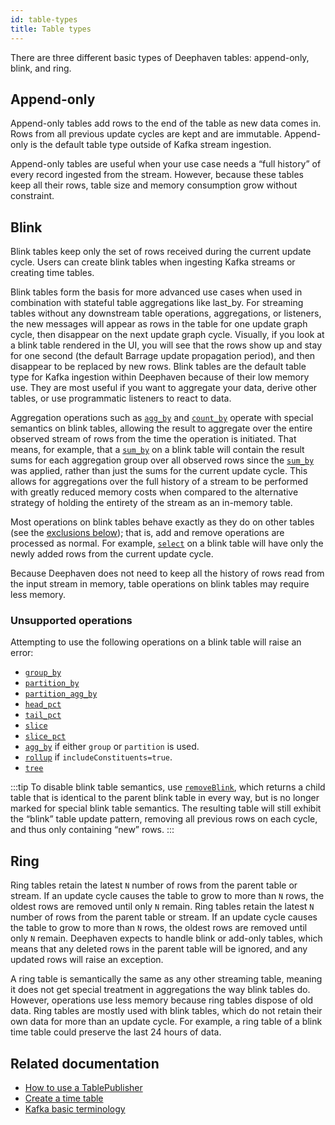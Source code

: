 ```yaml
---
id: table-types
title: Table types
---
```


There are three different basic types of Deephaven tables: append-only, blink, and ring.

## Append-only

Append-only tables add rows to the end of the table as new data comes in. Rows from all previous update cycles are kept and are immutable. Append-only is the default table type outside of Kafka stream ingestion.

Append-only tables are useful when your use case needs a “full history” of every record ingested from the stream. However, because these tables keep all their rows, table size and memory consumption grow without constraint.

## Blink

Blink tables keep only the set of rows received during the current update cycle. Users can create blink tables when ingesting Kafka streams or creating time tables.

Blink tables form the basis for more advanced use cases when used in combination with stateful table aggregations like last_by. For streaming tables without any downstream table operations, aggregations, or listeners, the new messages will appear as rows in the table for one update graph cycle, then disappear on the next update graph cycle. Visually, if you look at a blink table rendered in the UI, you will see that the rows show up and stay for one second (the default Barrage update propagation period), and then disappear to be replaced by new rows.
Blink tables are the default table type for Kafka ingestion within Deephaven because of their low memory use. They are most useful if you want to aggregate your data, derive other tables, or use programmatic listeners to react to data.

Aggregation operations such as [`agg_by`](../reference/table-operations/group-and-aggregate/aggBy.md) and [`count_by`](../reference/table-operations/group-and-aggregate/countBy.md) operate with special semantics on blink tables, allowing the result to aggregate over the entire observed stream of rows from the time the operation is initiated. That means, for example, that a [`sum_by`](../reference/table-operations/group-and-aggregate/sumBy.md) on a blink table will contain the result sums for each aggregation group over all observed rows since the [`sum_by`](../reference/table-operations/group-and-aggregate/sumBy.md) was applied, rather than just the sums for the current update cycle. This allows for aggregations over the full history of a stream to be performed with greatly reduced memory costs when compared to the alternative strategy of holding the entirety of the stream as an in-memory table.

Most operations on blink tables behave exactly as they do on other tables (see the [exclusions below](#unsupported-operations)); that is, add and remove operations are processed as normal. For example, [`select`](../reference/table-operations/select/select.md) on a blink table will have only the newly added rows from the current update cycle.

Because Deephaven does not need to keep all the history of rows read from the input stream in memory, table operations on blink tables may require less memory.

### Unsupported operations

Attempting to use the following operations on a blink table will raise an error:

- [`group_by`](../reference/table-operations/group-and-aggregate/groupBy.md)
- [`partition_by`](../reference/table-operations/group-and-aggregate/partitionBy.md)
- [`partition_agg_by`](../reference/table-operations/group-and-aggregate/partitionedAggBy.md)
- [`head_pct`](../reference/table-operations/filter/head-pct.md)
- [`tail_pct`](../reference/table-operations/filter/tail-pct.md)
- [`slice`](../reference/table-operations/filter/slice.md)
- [`slice_pct`](../reference/table-operations/filter/slice-pct.md)
- [`agg_by`](../reference/table-operations/group-and-aggregate/aggBy.md) if either `group` or `partition` is used.
- [`rollup`](../reference/table-operations/create/rollupTable.md) if `includeConstituents=true`.
- [`tree`](../reference/table-operations/create/treeTable.md)

:::tip
To disable blink table semantics, use [`removeBlink`](<https://deephaven.io/core/javadoc/io/deephaven/engine/table/Table.html#removeBlink()>), which returns a child table that is identical to the parent blink table in every way, but is no longer marked for special blink table semantics. The resulting table will still exhibit the “blink” table update pattern, removing all previous rows on each cycle, and thus only containing “new” rows.
:::

## Ring

Ring tables retain the latest `N` number of rows from the parent table or stream. If an update cycle causes the table to grow to more than `N` rows, the oldest rows are removed until only `N` remain. Ring tables retain the latest `N` number of rows from the parent table or stream. If an update cycle causes the table to grow to more than `N` rows, the oldest rows are removed until only `N` remain. Deephaven expects to handle blink or add-only tables, which means that any deleted rows in the parent table will be ignored, and any updated rows will raise an exception.

A ring table is semantically the same as any other streaming table, meaning it does not get special treatment in aggregations the way blink tables do. However, operations use less memory because ring tables dispose of old data. Ring tables are mostly used with blink tables, which do not retain their own data for more than an update cycle. For example, a ring table of a blink time table could preserve the last 24 hours of data.

## Related documentation

- [How to use a TablePublisher](../how-to-guides/table-publisher.md)
- [Create a time table](../how-to-guides/time-table.md)
- [Kafka basic terminology](./kafka-basic-terms.md)
